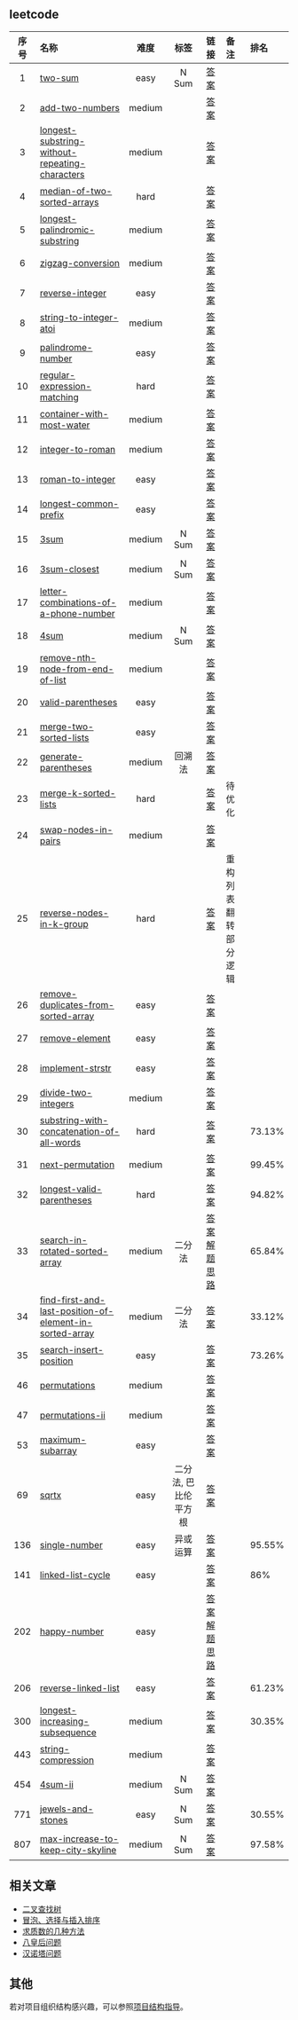 ## leetcode
| 序号 | 名称 | 难度 | 标签 | 链接 | 备注 | 排名 |
| :----:| :---- | :----: | :----: | :----: | :---- | :---- |
|1|[two-sum](./leetcode/001.two-sum/)|easy|N Sum|[答案](./leetcode/001.two-sum//solution.py)|||
|2|[add-two-numbers](./leetcode/002.add-two-numbers/)|medium||[答案](./leetcode/002.add-two-numbers//solution.py)|||
|3|[longest-substring-without-repeating-characters](./leetcode/003.longest-substring-without-repeating-characters/)|medium||[答案](./leetcode/003.longest-substring-without-repeating-characters//solution.py)|||
|4|[median-of-two-sorted-arrays](./leetcode/004.median-of-two-sorted-arrays/)|hard||[答案](./leetcode/004.median-of-two-sorted-arrays//solution.py)|||
|5|[longest-palindromic-substring](./leetcode/005.longest-palindromic-substring/)|medium||[答案](./leetcode/005.longest-palindromic-substring//solution.py)|||
|6|[zigzag-conversion](./leetcode/006.zigzag-conversion/)|medium||[答案](./leetcode/006.zigzag-conversion//solution.py)|||
|7|[reverse-integer](./leetcode/007.reverse-integer/)|easy||[答案](./leetcode/007.reverse-integer//solution.py)|||
|8|[string-to-integer-atoi](./leetcode/008.string-to-integer-atoi/)|medium||[答案](./leetcode/008.string-to-integer-atoi//solution.py)|||
|9|[palindrome-number](./leetcode/009.palindrome-number/)|easy||[答案](./leetcode/009.palindrome-number//solution.py)|||
|10|[regular-expression-matching](./leetcode/010.regular-expression-matching/)|hard||[答案](./leetcode/010.regular-expression-matching//solution.py)|||
|11|[container-with-most-water](./leetcode/011.container-with-most-water/)|medium||[答案](./leetcode/011.container-with-most-water//solution.py)|||
|12|[integer-to-roman](./leetcode/012.integer-to-roman/)|medium||[答案](./leetcode/012.integer-to-roman//solution.py)|||
|13|[roman-to-integer](./leetcode/013.roman-to-integer/)|easy||[答案](./leetcode/013.roman-to-integer//solution.py)|||
|14|[longest-common-prefix](./leetcode/014.longest-common-prefix/)|easy||[答案](./leetcode/014.longest-common-prefix//solution.py)|||
|15|[3sum](./leetcode/015.3sum/)|medium|N Sum|[答案](./leetcode/015.3sum//solution.py)|||
|16|[3sum-closest](./leetcode/016.3sum-closest/)|medium|N Sum|[答案](./leetcode/016.3sum-closest//solution.py)|||
|17|[letter-combinations-of-a-phone-number](./leetcode/017.letter-combinations-of-a-phone-number/)|medium||[答案](./leetcode/017.letter-combinations-of-a-phone-number//solution.py)|||
|18|[4sum](./leetcode/018.4sum/)|medium|N Sum|[答案](./leetcode/018.4sum//solution.py)|||
|19|[remove-nth-node-from-end-of-list](./leetcode/019.remove-nth-node-from-end-of-list/)|medium||[答案](./leetcode/019.remove-nth-node-from-end-of-list//solution.py)|||
|20|[valid-parentheses](./leetcode/020.valid-parentheses/)|easy||[答案](./leetcode/020.valid-parentheses//solution.py)|||
|21|[merge-two-sorted-lists](./leetcode/021.merge-two-sorted-lists/)|easy||[答案](./leetcode/021.merge-two-sorted-lists//solution.py)|||
|22|[generate-parentheses](./leetcode/022.generate-parentheses/)|medium|回溯法|[答案](./leetcode/022.generate-parentheses//solution.py)|||
|23|[merge-k-sorted-lists](./leetcode/023.merge-k-sorted-lists/)|hard||[答案](./leetcode/023.merge-k-sorted-lists//solution.py)|待优化||
|24|[swap-nodes-in-pairs](./leetcode/024.swap-nodes-in-pairs/)|medium||[答案](./leetcode/024.swap-nodes-in-pairs//solution.py)|||
|25|[reverse-nodes-in-k-group](./leetcode/025.reverse-nodes-in-k-group/)|hard||[答案](./leetcode/025.reverse-nodes-in-k-group//solution.py)|重构列表翻转部分逻辑||
|26|[remove-duplicates-from-sorted-array](./leetcode/026.remove-duplicates-from-sorted-array/)|easy||[答案](./leetcode/026.remove-duplicates-from-sorted-array//solution.py)|||
|27|[remove-element](./leetcode/027.remove-element/)|easy||[答案](./leetcode/027.remove-element//solution.py)|||
|28|[implement-strstr](./leetcode/028.implement-strstr/)|easy||[答案](./leetcode/028.implement-strstr//solution.py)|||
|29|[divide-two-integers](./leetcode/029.divide-two-integers/)|medium||[答案](./leetcode/029.divide-two-integers//solution.py)|||
|30|[substring-with-concatenation-of-all-words](./leetcode/030.substring-with-concatenation-of-all-words/)|hard||[答案](./leetcode/030.substring-with-concatenation-of-all-words//solution.py)||73.13%|
|31|[next-permutation](./leetcode/031.next-permutation/)|medium||[答案](./leetcode/031.next-permutation//solution.py)||99.45%|
|32|[longest-valid-parentheses](./leetcode/032.longest-valid-parentheses/)|hard||[答案](./leetcode/032.longest-valid-parentheses//solution.py)||94.82%|
|33|[search-in-rotated-sorted-array](./leetcode/033.search-in-rotated-sorted-array/)|medium|二分法|[答案](./leetcode/033.search-in-rotated-sorted-array//solution.py)  [解题思路](./leetcode/033.search-in-rotated-sorted-array//DRAFT.md)||65.84%|
|34|[find-first-and-last-position-of-element-in-sorted-array](./leetcode/034.find-first-and-last-position-of-element-in-sorted-array/)|medium|二分法|[答案](./leetcode/034.find-first-and-last-position-of-element-in-sorted-array//solution.py)||33.12%|
|35|[search-insert-position](./leetcode/035.search-insert-position/)|easy||[答案](./leetcode/035.search-insert-position//solution.py)||73.26%|
|46|[permutations](./leetcode/046.permutations/)|medium||[答案](./leetcode/046.permutations//solution.py)|||
|47|[permutations-ii](./leetcode/047.permutations-ii/)|medium||[答案](./leetcode/047.permutations-ii//solution.py)|||
|53|[maximum-subarray](./leetcode/053.maximum-subarray/)|easy||[答案](./leetcode/053.maximum-subarray//solution.py)|||
|69|[sqrtx](./leetcode/069.sqrtx/)|easy|二分法, 巴比伦平方根|[答案](./leetcode/069.sqrtx//solution.py)|||
|136|[single-number](./leetcode/136.single-number/)|easy|异或运算|[答案](./leetcode/136.single-number//solution.py)||95.55%|
|141|[linked-list-cycle](./leetcode/141.linked-list-cycle/)|easy||[答案](./leetcode/141.linked-list-cycle//solution.py)||86%|
|202|[happy-number](./leetcode/202.happy-number/)|easy||[答案](./leetcode/202.happy-number//solution.py)  [解题思路](./leetcode/202.happy-number//DRAFT.md)|||
|206|[reverse-linked-list](./leetcode/206.reverse-linked-list/)|easy||[答案](./leetcode/206.reverse-linked-list//solution.py)||61.23%|
|300|[longest-increasing-subsequence](./leetcode/300.longest-increasing-subsequence/)|medium||[答案](./leetcode/300.longest-increasing-subsequence//solution.py)||30.35%|
|443|[string-compression](./leetcode/443.string-compression/)|medium||[答案](./leetcode/443.string-compression//solution.py)|||
|454|[4sum-ii](./leetcode/454.4sum-ii/)|medium|N Sum|[答案](./leetcode/454.4sum-ii//solution.py)|||
|771|[jewels-and-stones](./leetcode/771.jewels-and-stones/)|easy|N Sum|[答案](./leetcode/771.jewels-and-stones//solution.py)||30.55%|
|807|[max-increase-to-keep-city-skyline](./leetcode/807.max-increase-to-keep-city-skyline/)|medium|N Sum|[答案](./leetcode/807.max-increase-to-keep-city-skyline//solution.py)||97.58%|

## 相关文章
- [二叉查找树](https://vv13.cn/Algorithm/%E4%BA%8C%E5%8F%89%E6%90%9C%E7%B4%A2%E6%A0%91/)
- [冒泡、选择与插入排序](https://vv13.cn/Algorithm/%E5%86%92%E6%B3%A1%E3%80%81%E9%80%89%E6%8B%A9%E4%B8%8E%E6%8F%92%E5%85%A5%E6%8E%92%E5%BA%8F/)
- [求质数的几种方法](https://vv13.cn/Algorithm/%E6%B1%82%E8%B4%A8%E6%95%B0%E7%9A%84%E5%87%A0%E7%A7%8D%E6%96%B9%E6%B3%95/)
- [八皇后问题](https://vv13.cn/Algorithm/%E5%85%AB%E7%9A%87%E5%90%8E%E9%97%AE%E9%A2%98/)
- [汉诺塔问题](https://vv13.cn/Algorithm/%E6%B1%89%E8%AF%BA%E5%A1%94%E9%97%AE%E9%A2%98/)

## 其他
若对项目组织结构感兴趣，可以参照[项目结构指导](./structure_guide.md)。
